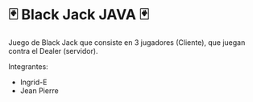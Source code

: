 # 🃏 Black Jack JAVA 🃏

Juego de Black Jack que consiste en 3 jugadores (Cliente), que juegan contra el Dealer (servidor).

Integrantes:
- Ingrid-E
- Jean Pierre

